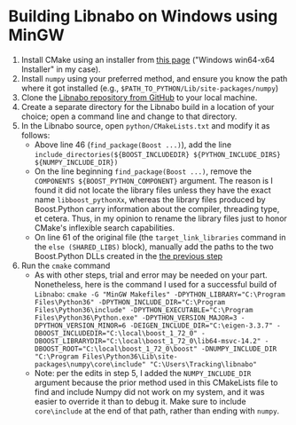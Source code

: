 # Building Libnabo on Windows using MinGW
1. Install CMake using an installer from [this page](https://cmake.org/download/) ("Windows win64-x64 Installer" in my case).
2. Install `numpy` using your preferred method, and ensure you know the path where it got installed (e.g., `$PATH_TO_PYTHON/Lib/site-packages/numpy`)
3. Clone the [Libnabo repository from GitHub](https://github.com/ethz-asl/libnabo#download) to your local machine.
4. Create a separate directory for the Libnabo build in a location of your choice; open a command line and change to that directory.
5. In the Libnabo source, open `python/CMakeLists.txt` and modify it as follows:
    - Above line 46 (`find_package(Boost ...)`), add the line `include_directories(${BOOST_INCLUDEDIR} ${PYTHON_INCLUDE_DIRS} ${NUMPY_INCLUDE_DIR})`
    - On the line beginning `find_package(Boost ...)`, remove the `COMPONENTS ${BOOST_PYTHON_COMPONENT}` argument. The reason is I found it did not locate the library files unless they have the exact name `libboost_pythonXx`, whereas the library files produced by Boost.Python carry information about the compiler, threading type, et cetera. Thus, in my opinion to rename the library files just to honor CMake's inflexible search capabilities.
    - On line 61 of the original file (the `target_link_libraries` command in the `else (SHARED_LIBS)` block), manually add the paths to the two Boost.Python DLLs created in the [the previous step](boostPythonMinGW.md)
6. Run the `cmake` command
    - As with other steps, trial and error may be needed on your part. Nonetheless, here is the command I used for a successful build of `Libnabo`: `cmake -G "MinGW Makefiles" -DPYTHON_LIBRARY="C:\Program Files\Python36" -DPYTHON_INCLUDE_DIR="C:\Program Files\Python36\include" -DPYTHON_EXECUTABLE="C:\Program Files\Python36\Python.exe" -DPYTHON_VERSION_MAJOR=3 -DPYTHON_VERSION_MINOR=6 -DEIGEN_INCLUDE_DIR="C:\eigen-3.3.7" -DBOOST_INCLUDEDIR="C:\local\boost_1_72_0" -DBOOST_LIBRARYDIR="C:\local\boost_1_72_0\lib64-msvc-14.2" -DBOOST_ROOT="C:\local\boost_1_72_0\boost" -DNUMPY_INCLUDE_DIR "C:\Program Files\Python36\Lib\site-packages\numpy\core\include" "C:\Users\Tracking\libnabo"`
    - Note: per the edits in step 5, I added the `NUMPY_INCLUDE_DIR` argument because the prior method used in this CMakeLists file to find and include Numpy did not work on my system, and it was easier to override it than to debug it. Make sure to include `core\include` at the end of that path, rather than ending with `numpy`.